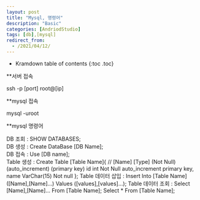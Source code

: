 ```yaml
---
layout: post
title: "Mysql, 명령어"
description: "Basic"
categories: [AndriodStudio]
tags: [db],[mysql]
redirect_from:
  - /2021/04/12/
---
```


* Kramdown table of contents
{:toc .toc}

**서버 접속    

ssh -p [port] root@[ip]

**mysql 접속

mysql -uroot

**mysql 명령어

DB 조회 : SHOW DATABASES;       
DB 생성 : Create DataBase [DB Name];        
DB 접속 : Use [DB name];        
Table 생성 : Create Table [Table Name]{
           //  [Name] [Type] (Not Null) (auto_increment) (primary key)
               id int Not Null auto_increment primary key,
               name VarChar(15) Not null
           };
Table 데이터 삽입 : Insert Into [Table Name] ([Name],[Name]...) Values ([values],[values]...);
Table 데이터 조회 : Select [Name],[Name]... From [Table Name];
                   Select * From [Table Name];
